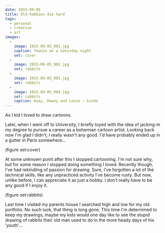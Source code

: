 ```yaml
---
date: 2015-09-05
title: Old hobbies die hard
tags:
  - personal
  - creative
  - art
images:
  -
    image: 2015-09-05_001.jpg
    caption: Toonin on a Saturday night
    set: cover
  -
    image: 2015-09-05_002.jpg
    set: rabbits
  -
    image: 2015-09-05_005.jpg
    set: rabbits
  -
    image: 2015-09-05_004.jpg
    set: rabbits
    caption: Huey, Dewey and Louie — kinda
---
```

As I kid I loved to draw cartoons. 

Later, when I went off to University, I briefly toyed with the idea of jacking-in my degree to pursue a career as a bohemian cartoon artist. Looking back now I'm glad I didn't; I really wasn't any good. I'd have probably ended up in a gutter in Paris somewhere...

(figure set:cover)

At some unknown point after this I stopped cartooning. I'm not sure why, but for some reason I stopped doing something I loved. Recently though, I've had rekindling of passion for drawing. Sure, I've forgotten a lot of the technical skills, like any unpracticed activity I've become rusty. But now, unlike before, I can appreciate it as just a hobby. I don't really have to be any good if I enjoy it.

(figure set:rabbits) 

Last time I visited my parents house I searched high and low for my old portfolio. No such luck, that thing is long gone. This time I'm determined to keep my drawings, maybe my kids would one day like to see the stupid drawing of rabbits their old man used to do in the more heady days of his 'youth'... 